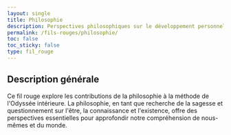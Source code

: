 ```yaml
---
layout: single
title: Philosophie
description: Perspectives philosophiques sur le développement personnel et spirituel
permalink: /fils-rouges/philosophie/
toc: false
toc_sticky: false
type: fil_rouge
---
```

## Description générale

Ce fil rouge explore les contributions de la philosophie à la méthode de l'Odyssée intérieure. La philosophie, en tant que recherche de la sagesse et questionnement sur l'être, la connaissance et l'existence, offre des perspectives essentielles pour approfondir notre compréhension de nous-mêmes et du monde.

